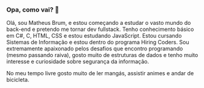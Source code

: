 ### Opa, como vai? 👋

Olá, sou Matheus Brum, e estou começando a estudar o vasto mundo do back-end e pretendo me tornar dev fullstack. Tenho conhecimento básico em C#, C, HTML, CSS e estou estudando JavaScript. 
Estou cursando Sistemas de Informação e estou dentro do programa Hiring Coders. 
Sou extremamente apaixonado pelos desafios que encontro programando (mesmo passando raiva), gosto muito de estruturas de dados e tenho muito interesse e curiosidade sobre segurança da informação.

No meu tempo livre gosto muito de ler mangás, assistir animes e andar de bicicleta. 



